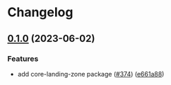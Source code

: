 # Changelog

## [0.1.0](https://github.com/GoogleCloudPlatform/pubsec-declarative-toolkit/compare/solutions/core-landing-zone-v0.0.1...solutions/core-landing-zone/0.1.0) (2023-06-02)


### Features

* add core-landing-zone package ([#374](https://github.com/GoogleCloudPlatform/pubsec-declarative-toolkit/issues/374)) ([e661a88](https://github.com/GoogleCloudPlatform/pubsec-declarative-toolkit/commit/e661a88f8f60ee7faa6bb7726165c6f1e468c2ca))
